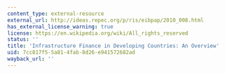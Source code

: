 ```yaml
---
content_type: external-resource
external_url: http://ideas.repec.org/p/ris/eibpap/2010_008.html
has_external_license_warning: true
license: https://en.wikipedia.org/wiki/All_rights_reserved
status: ''
title: 'Infrastructure Finance in Developing Countries: An Overview'
uid: 7cc817f5-5a81-4fab-8d26-e941572682ad
wayback_url: ''
---
```

